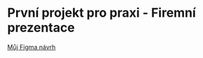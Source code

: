 # První projekt pro praxi - Firemní prezentace

[Můj Figma návrh](https://www.figma.com/file/J6wzPAFjX5DOfkqXroLNam/L3---4P-projekt---Nat%C3%A1lie-Ry%C5%A1av%C3%A1?node-id=0%3A1&t=RZhx6MZ1ija9xeMY-1)
